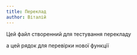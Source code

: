 ```yaml
---
title: Переклад
author: Віталій
---
```



Цей файл створенний для тестування перекладу

а цей рядок для перевірки нової функції